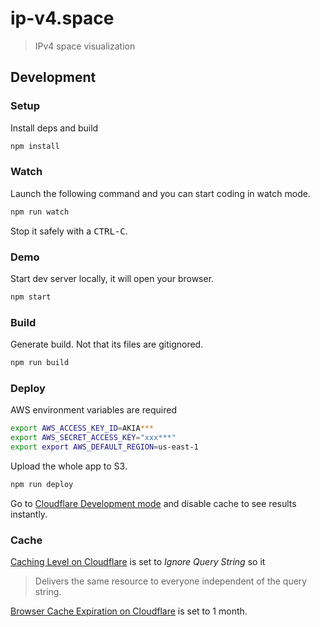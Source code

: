 # ip-v4.space

> IPv4 space visualization

## Development

### Setup

Install deps and build

```bash
npm install
```

### Watch

Launch the following command and you can start coding in watch mode.

```bash
npm run watch
```

Stop it safely with a <kbd>CTRL-C</kbd>.

### Demo

Start dev server locally, it will open your browser.

```bash
npm start
```

### Build

Generate build. Not that its files are gitignored.

```bash
npm run build
```

### Deploy

AWS environment variables are required

```bash
export AWS_ACCESS_KEY_ID=AKIA***
export AWS_SECRET_ACCESS_KEY="xxx***"
export export AWS_DEFAULT_REGION=us-east-1
```

Upload the whole app to S3.

```bash
npm run deploy
```

Go to [Cloudflare Development mode](https://www.cloudflare.com/a/caching/ip-v4.space#development_mode) and disable cache to see results instantly.

### Cache

[Caching Level on Cloudflare](https://www.cloudflare.com/a/caching/ip-v4.space#cache_level) is set to *Ignore Query String* so it

> Delivers the same resource to everyone independent of the query string.

[Browser Cache Expiration on Cloudflare](https://www.cloudflare.com/a/caching/ip-v4.space#browser_cache_ttl) is set to 1 month.

